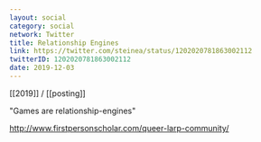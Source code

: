 ```yaml
---
layout: social
category: social
network: Twitter
title: Relationship Engines
link: https://twitter.com/steinea/status/1202020781863002112
twitterID: 1202020781863002112
date: 2019-12-03
---
```


[[2019]] / [[posting]]

"Games are relationship-engines"

<http://www.firstpersonscholar.com/queer-larp-community/>
